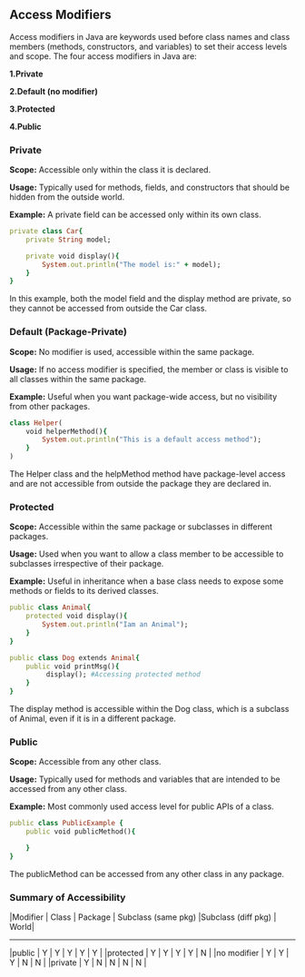 ## Access Modifiers 

Access modifiers in Java are keywords used before class names and class members (methods, constructors, and variables) to set their access levels and scope. The four access modifiers in Java are:


**1.Private**

**2.Default (no modifier)**

**3.Protected**

**4.Public**


### Private

**Scope:**  Accessible only within the class it is declared.

**Usage:**  Typically used for methods, fields, and constructors that should be hidden from the outside world.

**Example:**  A private field can be accessed only within its own class.


```ruby
private class Car{
    private String model;

    private void display(){
        System.out.println("The model is:" + model);
    }
}

```

In this example, both the model field and the display method are private, so they cannot be accessed from outside the Car class.


### Default (Package-Private) 

**Scope:**  No modifier is used, accessible within the same package.

**Usage:**  If no access modifier is specified, the member or class is visible to all classes within the same package.

**Example:**  Useful when you want package-wide access, but no visibility from other packages.

```ruby
class Helper(
    void helperMethod(){
        System.out.println("This is a default access method");
    }
)
```

The Helper class and the helpMethod method have package-level access and are not accessible from outside the package they are declared in.



### Protected

**Scope:**  Accessible within the same package or subclasses in different packages.

**Usage:**  Used when you want to allow a class member to be accessible to subclasses irrespective of their package.

**Example:**  Useful in inheritance when a base class needs to expose some methods or fields to its derived classes. 

```ruby
public class Animal{
    protected void display(){
        System.out.println("Iam an Animal");
    }
}

public class Dog extends Animal{
    public void printMsg(){
         display(); #Accessing protected method
    }
}
```

The display method is accessible within the Dog class, which is a subclass of Animal, even if it is in a different package.



### Public

**Scope:**  Accessible from any other class.

**Usage:**  Typically used for methods and variables that are intended to be accessed from any other class.

**Example:**  Most commonly used access level for public APIs of a class.

```ruby
public class PublicExample {
    public void publicMethod(){

    }
}
```
The publicMethod can be accessed from any other class in any package. 


### Summary of Accessibility

|Modifier       |  Class	| Package	| Subclass (same pkg)	|Subclass (diff pkg) | World|
 --------------  ----------- ----------- ----------------------- -------------------- ------
|public	        |   Y      	|   Y	    | Y	                    |   Y	             |  Y   |
|protected      |   Y	    |   Y	    | Y	                    |   Y	             |  N   |
|no modifier	|   Y	    |   Y	    | Y	                    |   N	             |  N   |
|private	    |   Y	    |   N	    | N	                    |   N	             |  N   |


